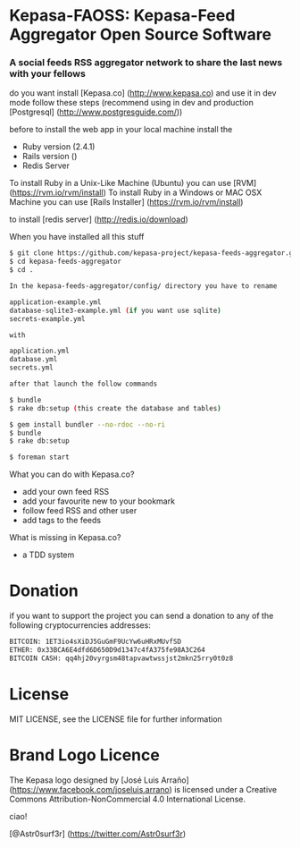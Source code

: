 # Kepasa-FAOSS: Kepasa-Feed Aggregator Open Source Software 

### A social feeds RSS aggregator network to share the last news with your fellows

do you want install [Kepasa.co] (http://www.kepasa.co) and use it in dev mode follow these steps (recommend using in dev and production [Postgresql] (http://www.postgresguide.com/))

before to install the web app in your local machine install the 

- Ruby version (2.4.1)
- Rails version ()
- Redis Server  

To install Ruby in a Unix-Like Machine (Ubuntu) you can use [RVM] (https://rvm.io/rvm/install)
To install Ruby in a Windows or MAC OSX Machine you can use [Rails Installer] (https://rvm.io/rvm/install)

to install [redis server] (http://redis.io/download)

When you have installed all this stuff 

```sh
$ git clone https://github.com/kepasa-project/kepasa-feeds-aggregator.git
$ cd kepasa-feeds-aggregator
$ cd .
```

```sh
In the kepasa-feeds-aggregator/config/ directory you have to rename

application-example.yml	
database-sqlite3-example.yml (if you want use sqlite)
secrets-example.yml

with

application.yml	
database.yml
secrets.yml

after that launch the follow commands

$ bundle
$ rake db:setup (this create the database and tables)
```

```sh
$ gem install bundler --no-rdoc --no-ri
$ bundle
$ rake db:setup
```

```sh
$ foreman start
```

What you can do with Kepasa.co?

- add your own feed RSS 
- add your favourite new to your bookmark 
- follow feed RSS and other user
- add tags to the feeds

What is missing in Kepasa.co?

- a TDD system

# Donation

if you want to support the project you can send a donation to any of the following cryptocurrencies addresses:

```sh
BITCOIN: 1ET3io4sXiDJ5GuGmF9UcYw6uHRxMUvfSD
ETHER: 0x33BCA6E4dfd6D650D9d1347c4fA375fe98A3C264
BITCOIN CASH: qq4hj20vyrgsm48tapvawtwssjst2mkn25rry0t0z8
```

# License

MIT LICENSE, see the LICENSE file for further information

# Brand Logo Licence 

The Kepasa logo designed by [José Luis Arraño] (https://www.facebook.com/joseluis.arrano) is licensed under a Creative Commons Attribution-NonCommercial 4.0 International License.

ciao!

[@Astr0surf3r] (https://twitter.com/Astr0surf3r)